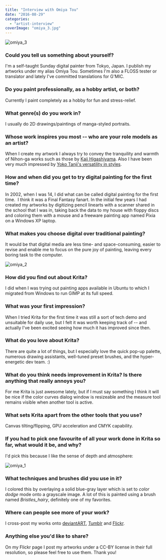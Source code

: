 ```yaml
---
title: "Interview with Omiya Tou"
date: "2016-08-29"
categories: 
  - "artist-interview"
coverImage: "omiya_3.jpg"
---
```


![omiya_3](../images/omiya_3.jpg)

### Could you tell us something about yourself?

I'm a self-taught Sunday digital painter from Tokyo, Japan. I publish my artworks under my alias Omiya Tou. Sometimes I'm also a FLOSS tester or translator and lately I've committed translations for G'MIC.

### Do you paint professionally, as a hobby artist, or both?

Currently I paint completely as a hobby for fun and stress-relief.

### What genre(s) do you work in?

I usually do 2D drawings/paintings of manga-styled portraits.

### Whose work inspires you most -- who are your role models as an artist?

When I create my artwork I always try to convey the tranquility and warmth of Nihon-ga works such as those by [Kaii Higashiyama](https://www.google.co.jp/search?q=kaii+higashiyama&tbm=isch). Also I have been very much impressed by [Yoko Tanji's versatility in styles](http://tumblr.tanji.jp/).

### How and when did you get to try digital painting for the first time?

In 2002, when I was 14, I did what can be called digital painting for the first time.  I think it was a Final Fantasy fanart. In the initial few years I had created my artworks by digitizing pencil linearts with a scanner shared in the school that I was in, taking back the data to my house with floppy discs and coloring them with a mouse and a freeware painting app named Pixia on a Windows XP laptop.

### What makes you choose digital over traditional painting?

It would be that digital media are less time- and space-consuming, easier to revise and enable me to focus on the pure joy of painting, leaving every boring task to the computer.

![omiya_2](../images/omiya_2.jpg)

### How did you find out about Krita?

I did when I was trying out painting apps available in Ubuntu to which I migrated from Windows to run GIMP at its full speed.

### What was your first impression?

When I tried Krita for the first time it was still a sort of tech demo and unsuitable for daily use, but I felt it was worth keeping track of -- and actually I've been excited seeing how much it has improved since then.

### What do you love about Krita?

There are quite a lot of things, but I especially love the quick pop-up palette, numerous drawing assistants, well-tuned preset brushes, and the hyper-energetic dev team. :)

### What do you think needs improvement in Krita? Is there anything that really annoys you?

For me Krita is just awesome lately, but if I must say something I think it will be nice if the color curves dialog window is resizeable and the measure tool remains visible when another tool is active.

### What sets Krita apart from the other tools that you use?

Canvas tilting/flipping, GPU acceleration and CMYK capability.

### If you had to pick one favourite of all your work done in Krita so far, what would it be, and why?

I'd pick this because I like the sense of depth and atmosphere:

![omiya_1](../images/omiya_1.jpg)

### What techniques and brushes did you use in it?

I colored this by overlaying a solid blue-gray layer which is set to _color dodge_ mode onto a grayscale image. A lot of this is painted using a brush named _Bristles\_hairy_, definitely one of my favorites.

### Where can people see more of your work?

I cross-post my works onto [deviantART](http://namito111.deviantart.com/), [Tumblr](http://yukue.tumblr.com/) and [Flickr](https://www.flickr.com/photos/112127384@N04/albums/72157644998156291).

### Anything else you'd like to share?

On my Flickr page I post my artworks under a CC-BY license in their full resolution, so please feel free to use them. Thank you!
